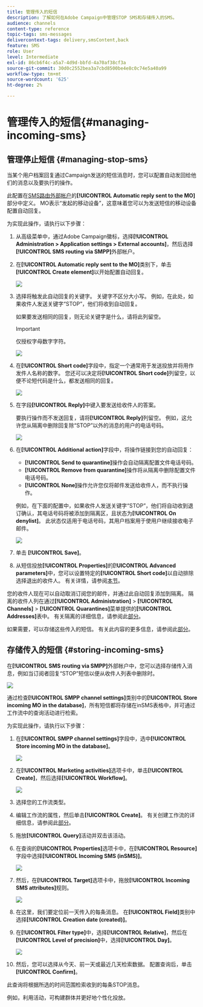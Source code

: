```yaml
---
title: 管理传入的短信
description: 了解如何在Adobe Campaign中管理STOP SMS和存储传入的SMS。
audience: channels
content-type: reference
topic-tags: sms-messages
delivercontext-tags: delivery,smsContent,back
feature: SMS
role: User
level: Intermediate
exl-id: 86cb6f4c-a5a7-4d9d-bbfd-4a70af38cf3a
source-git-commit: 30d0c2552bea3a7cbd8500be4e8c0c74e5a40a99
workflow-type: tm+mt
source-wordcount: '625'
ht-degree: 2%

---
```


# 管理传入的短信{#managing-incoming-sms}

## 管理停止短信 {#managing-stop-sms}

当某个用户档案回复通过Campaign发送的短信消息时，您可以配置自动发回给他们的消息以及要执行的操作。

此配置在[SMS路由外部帐户](../../administration/using/configuring-sms-channel.md#defining-an-sms-routing)的&#x200B;**[!UICONTROL Automatic reply sent to the MO]**&#x200B;部分中定义。 MO表示“发起的移动设备”，这意味着您可以为发送短信的移动设备配置自动回复。

为实现此操作，请执行以下步骤：

1. 从高级菜单中，通过Adobe Campaign徽标，选择&#x200B;**[!UICONTROL Administration > Application settings > External accounts]**，然后选择&#x200B;**[!UICONTROL SMS routing via SMPP]**&#x200B;外部帐户。
1. 在&#x200B;**[!UICONTROL Automatic reply sent to the MO]**&#x200B;类别下，单击&#x200B;**[!UICONTROL Create element]**&#x200B;以开始配置自动回复。

   ![](assets/sms_mo_1.png)

1. 选择将触发此自动回复的关键字。 关键字不区分大小写。 例如，在此处，如果收件人发送关键字“STOP”，他们将收到自动回复。

   如果要发送相同的回复，则无论关键字是什么，请将此列留空。

   >[!IMPORTANT]
   >
   >仅授权字母数字字符。

   ![](assets/sms_mo_2.png)

1. 在&#x200B;**[!UICONTROL Short code]**&#x200B;字段中，指定一个通常用于发送投放并将用作发件人名称的数字。 您还可以决定将&#x200B;**[!UICONTROL Short code]**&#x200B;列留空，以便不论短代码是什么，都发送相同的回复。

   ![](assets/sms_mo_4.png)

1. 在字段&#x200B;**[!UICONTROL Reply]**&#x200B;中键入要发送给收件人的答案。

   要执行操作而不发送回复，请将&#x200B;**[!UICONTROL Reply]**&#x200B;列留空。 例如，这允许您从隔离中删除回复除“STOP”以外的消息的用户的电话号码。

   ![](assets/sms_mo_3.png)

1. 在&#x200B;**[!UICONTROL Additional action]**&#x200B;字段中，将操作链接到您的自动回复：

   * **[!UICONTROL Send to quarantine]**&#x200B;操作会自动隔离配置文件电话号码。
   * **[!UICONTROL Remove from quarantine]**&#x200B;操作将从隔离中删除配置文件电话号码。
   * **[!UICONTROL None]**&#x200B;操作允许您仅将邮件发送给收件人，而不执行操作。

   例如，在下面的配置中，如果收件人发送关键字“STOP”，他们将自动收到退订确认，其电话号码将被添加到隔离区，且状态为&#x200B;**[!UICONTROL On denylist]**。 此状态仅适用于电话号码，其用户档案用于使用户继续接收电子邮件。

   ![](assets/sms_mo.png)

1. 单击 **[!UICONTROL Save]**。

1. 从短信投放&#x200B;**[!UICONTROL Properties]**&#x200B;的&#x200B;**[!UICONTROL Advanced parameters]**&#x200B;中，您可以设置特定的&#x200B;**[!UICONTROL Short code]**&#x200B;以自动排除选择退出的收件人。 有关详情，请参阅[本节](../../administration/using/configuring-sms-channel.md#configuring-sms-properties)。

您的收件人现在可以自动取消订阅您的邮件，并通过此自动回复添加到隔离。 隔离的收件人列在通过&#x200B;**[!UICONTROL Administration]** > **[!UICONTROL Channels]** > **[!UICONTROL Quarantines]**&#x200B;菜单提供的&#x200B;**[!UICONTROL Addresses]**&#x200B;表中。 有关隔离的详细信息，请参阅此[部分](../../sending/using/understanding-quarantine-management.md)。

如果需要，可以存储这些传入的短信。 有关此内容的更多信息，请参阅此[部分](#storing-incoming-sms)。

## 存储传入的短信 {#storing-incoming-sms}

在&#x200B;**[!UICONTROL SMS routing via SMPP]**&#x200B;外部帐户中，您可以选择存储传入消息，例如当订阅者回复“STOP”短信以便从收件人列表中删除时。

![](assets/sms_config_mo_1.png)

通过检查&#x200B;**[!UICONTROL SMPP channel settings]**&#x200B;类别中的&#x200B;**[!UICONTROL Store incoming MO in the database]**，所有短信都将存储在inSMS表格中，并可通过工作流中的查询活动进行检索。

为实现此操作，请执行以下步骤：

1. 在&#x200B;**[!UICONTROL SMPP channel settings]**&#x200B;字段中，选中&#x200B;**[!UICONTROL Store incoming MO in the database]**。

   ![](assets/sms_config_mo_2.png)

1. 在&#x200B;**[!UICONTROL Marketing activities]**&#x200B;选项卡中，单击&#x200B;**[!UICONTROL Create]**，然后选择&#x200B;**[!UICONTROL Workflow]**。

   ![](assets/sms_config_mo_3.png)

1. 选择您的工作流类型。
1. 编辑工作流的属性，然后单击&#x200B;**[!UICONTROL Create]**。 有关创建工作流的详细信息，请参阅此[部分](../../automating/using/building-a-workflow.md)。
1. 拖放&#x200B;**[!UICONTROL Query]**&#x200B;活动并双击该活动。
1. 在查询的&#x200B;**[!UICONTROL Properties]**&#x200B;选项卡中，在&#x200B;**[!UICONTROL Resource]**&#x200B;字段中选择&#x200B;**[!UICONTROL Incoming SMS (inSMS)]**。

   ![](assets/sms_config_mo_4.png)

1. 然后，在&#x200B;**[!UICONTROL Target]**&#x200B;选项卡中，拖放&#x200B;**[!UICONTROL Incoming SMS attributes]**&#x200B;规则。

   ![](assets/sms_config_mo_5.png)

1. 在这里，我们要定位前一天传入的每条消息。 在&#x200B;**[!UICONTROL Field]**&#x200B;类别中选择&#x200B;**[!UICONTROL Creation date (created)]**。
1. 在&#x200B;**[!UICONTROL Filter type]**&#x200B;中，选择&#x200B;**[!UICONTROL Relative]**，然后在&#x200B;**[!UICONTROL Level of precision]**&#x200B;中，选择&#x200B;**[!UICONTROL Day]**。

   ![](assets/sms_config_mo_6.png)

1. 然后，您可以选择从今天、前一天或最近几天检索数据。 配置查询后，单击&#x200B;**[!UICONTROL Confirm]**。

此查询将根据所选的时间范围检索收到的每条STOP消息。

例如，利用活动，可构建群体并更好地个性化投放。
